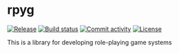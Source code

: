 # rpyg

[![Release](https://img.shields.io/github/v/release/Ayumu098/rpyg)](https://img.shields.io/github/v/release/Ayumu098/rpyg)
[![Build status](https://img.shields.io/github/actions/workflow/status/Ayumu098/rpyg/main.yml?branch=main)](https://github.com/Ayumu098/rpyg/actions/workflows/main.yml?query=branch%3Amain)
[![Commit activity](https://img.shields.io/github/commit-activity/m/Ayumu098/rpyg)](https://img.shields.io/github/commit-activity/m/Ayumu098/rpyg)
[![License](https://img.shields.io/github/license/Ayumu098/rpyg)](https://img.shields.io/github/license/Ayumu098/rpyg)

This is a library for developing role-playing game systems
